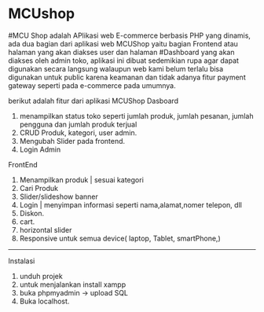 # MCUshop
#MCU Shop adalah APlikasi web E-commerce berbasis PHP yang dinamis, ada dua bagian dari aplikasi web MCUShop yaitu bagian Frontend atau halaman yang akan diakses user dan halaman 
#Dashboard yang akan diakses oleh admin toko, aplikasi ini dibuat sedemikian rupa agar dapat digunakan secara langsung walaupun web kami belum terlalu bisa digunakan untuk
public karena keamanan dan tidak adanya fitur payment gateway seperti pada e-commerce pada umumnya.

berikut adalah fitur dari aplikasi MCUShop
Dasboard
1. menampilkan status toko seperti jumlah produk, jumlah pesanan, jumlah pengguna dan jumlah produk terjual
2. CRUD Produk, kategori, user admin.
3. Mengubah Slider pada frontend.
4. Login Admin

FrontEnd
1. Menampilkan produk | sesuai kategori
2. Cari Produk
3. Slider/slideshow banner
4. Login | menyimpan informasi seperti nama,alamat,nomer telepon, dll
5. Diskon.
6. cart.
7. horizontal slider
8. Responsive untuk semua device( laptop, Tablet, smartPhone,)


----------------------------------------------------------------------------------------------------------------------------------------------------------------------------------
Instalasi
1. unduh projek
2. untuk menjalankan install xampp
3. buka phpmyadmin -> upload SQL
4. Buka localhost.
